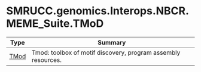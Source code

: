 ﻿
# SMRUCC.genomics.Interops.NBCR.MEME_Suite.TMoD

|Type|Summary|
|----|-------|
|[TMod](./TMod.md)|Tmod: toolbox of motif discovery, program assembly resources.|

